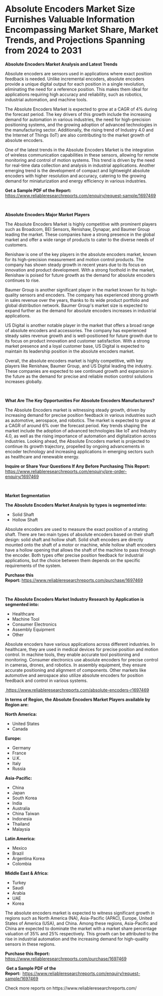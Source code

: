 <p><h1>Absolute Encoders Market Size Furnishes Valuable Information Encompassing Market Share, Market Trends, and Projections Spanning from 2024 to 2031</h1></p><p><strong>Absolute Encoders Market Analysis and Latest Trends</strong></p>
<p><p>Absolute encoders are sensors used in applications where exact position feedback is needed. Unlike incremental encoders, absolute encoders provide a unique digital output for each position in a single revolution, eliminating the need for a reference position. This makes them ideal for applications requiring high accuracy and reliability, such as robotics, industrial automation, and machine tools.</p><p>The Absolute Encoders Market is expected to grow at a CAGR of 4% during the forecast period. The key drivers of this growth include the increasing demand for automation in various industries, the need for high-precision positioning systems, and the growing adoption of advanced technologies in the manufacturing sector. Additionally, the rising trend of Industry 4.0 and the Internet of Things (IoT) are also contributing to the market growth of absolute encoders.</p><p>One of the latest trends in the Absolute Encoders Market is the integration of wireless communication capabilities in these sensors, allowing for remote monitoring and control of motion systems. This trend is driven by the need for real-time data collection and analysis in industrial applications. Another emerging trend is the development of compact and lightweight absolute encoders with higher resolution and accuracy, catering to the growing demand for miniaturization and energy efficiency in various industries.</p></p>
<p><strong>Get a Sample PDF of the Report:&nbsp;</strong> <a href="https://www.reliableresearchreports.com/enquiry/request-sample/1697469">https://www.reliableresearchreports.com/enquiry/request-sample/1697469</a></p>
<p>&nbsp;</p>
<p><strong>Absolute Encoders Major Market Players</strong></p>
<p><p>The Absolute Encoders Market is highly competitive with prominent players such as Broadcom, BEI Sensors, Renishaw, Dynapar, and Baumer Group leading the market. These companies have a strong presence in the global market and offer a wide range of products to cater to the diverse needs of customers.</p><p>Renishaw is one of the key players in the absolute encoders market, known for its high-precision measurement and motion control products. The company has shown steady growth in recent years due to its focus on innovation and product development. With a strong foothold in the market, Renishaw is poised for future growth as the demand for absolute encoders continues to rise.</p><p>Baumer Group is another significant player in the market known for its high-quality sensors and encoders. The company has experienced strong growth in sales revenue over the years, thanks to its wide product portfolio and global distribution network. Baumer Group's market size is expected to expand further as the demand for absolute encoders increases in industrial applications.</p><p>US Digital is another notable player in the market that offers a broad range of absolute encoders and accessories. The company has experienced steady sales revenue growth and is well-positioned for future growth due to its focus on product innovation and customer satisfaction. With a strong market presence and a loyal customer base, US Digital is expected to maintain its leadership position in the absolute encoders market.</p><p>Overall, the absolute encoders market is highly competitive, with key players like Renishaw, Baumer Group, and US Digital leading the industry. These companies are expected to see continued growth and expansion in the future as the demand for precise and reliable motion control solutions increases globally.</p></p>
<p>&nbsp;</p>
<p><strong>What Are The Key Opportunities For Absolute Encoders Manufacturers?</strong></p>
<p><p>The Absolute Encoders market is witnessing steady growth, driven by increasing demand for precise position feedback in various industries such as automotive, aerospace, and robotics. The market is expected to grow at a CAGR of around 6% over the forecast period. Key trends shaping the market include the adoption of advanced technologies like IoT and Industry 4.0, as well as the rising importance of automation and digitalization across industries. Looking ahead, the Absolute Encoders market is projected to continue its growth trajectory, propelled by ongoing advancements in encoder technology and increasing applications in emerging sectors such as healthcare and renewable energy.</p></p>
<p><strong>Inquire or Share Your Questions If Any Before Purchasing This Report:</strong> <a href="https://www.reliableresearchreports.com/enquiry/pre-order-enquiry/1697469">https://www.reliableresearchreports.com/enquiry/pre-order-enquiry/1697469</a></p>
<p>&nbsp;</p>
<p><strong>Market Segmentation</strong></p>
<p><strong>The Absolute Encoders Market Analysis by types is segmented into:</strong></p>
<p><ul><li>Solid Shaft</li><li>Hollow Shaft</li></ul></p>
<p><p>Absolute encoders are used to measure the exact position of a rotating shaft. There are two main types of absolute encoders based on their shaft design: solid shaft and hollow shaft. Solid shaft encoders are directly mounted onto the shaft of a motor or machine, while hollow shaft encoders have a hollow opening that allows the shaft of the machine to pass through the encoder. Both types offer precise position feedback for industrial applications, but the choice between them depends on the specific requirements of the system.</p></p>
<p><strong>Purchase this Report:&nbsp;</strong><a href="https://www.reliableresearchreports.com/purchase/1697469">https://www.reliableresearchreports.com/purchase/1697469</a></p>
<p>&nbsp;</p>
<p><strong>The Absolute Encoders Market Industry Research by Application is segmented into:</strong></p>
<p><ul><li>Healthcare</li><li>Machine Tool</li><li>Consumer Electronics</li><li>Assembly Equipment</li><li>Other</li></ul></p>
<p><p>Absolute encoders have various applications across different industries. In healthcare, they are used in medical devices for precise position and motion control. In machine tools, they enable accurate tool positioning and monitoring. Consumer electronics use absolute encoders for precise control in cameras, drones, and robotics. In assembly equipment, they ensure accurate positioning and alignment of components. Other markets like automotive and aerospace also utilize absolute encoders for position feedback and control in various systems.</p></p>
<p><a href="https://www.reliableresearchreports.com/absolute-encoders-r1697469">&nbsp;https://www.reliableresearchreports.com/absolute-encoders-r1697469</a></p>
<p><strong>In terms of Region, the Absolute Encoders Market Players available by Region are:</strong></p>
<p>
    <p> <strong> North America: </strong>
        <ul>
            <li>United States</li>
            <li>Canada</li>
        </ul>
        </p> 
    <p> <strong> Europe: </strong>
        <ul>
            <li>Germany</li>
            <li>France</li>
            <li>U.K.</li>
            <li>Italy</li>
            <li>Russia</li>
        </ul>
        </p> 
    <p> <strong> Asia-Pacific: </strong>
        <ul>
            <li>China</li>
            <li>Japan</li>
            <li>South Korea</li>
            <li>India</li>
            <li>Australia</li>
            <li>China Taiwan</li>
            <li>Indonesia</li>
            <li>Thailand</li>
            <li>Malaysia</li>
        </ul>
        </p> 
    <p> <strong> Latin America: </strong>
        <ul>
            <li>Mexico</li>
            <li>Brazil</li>
            <li>Argentina Korea</li>
            <li>Colombia</li>
        </ul>
        </p> 
    <p> <strong> Middle East & Africa: </strong>
        <ul>
            <li>Turkey</li>
            <li>Saudi</li>
            <li>Arabia</li>
            <li>UAE</li>
            <li>Korea</li>
        </ul>
    </p>
    </p>
<p><p>The absolute encoders market is expected to witness significant growth in regions such as North America (NA), Asia-Pacific (APAC), Europe, United States of America (USA), and China. Among these regions, Asia-Pacific and China are expected to dominate the market with a market share percentage valuation of 35% and 25% respectively. This growth can be attributed to the rise in industrial automation and the increasing demand for high-quality sensors in these regions.</p></p>
<p><strong>Purchase this Report: </strong><a href="https://www.reliableresearchreports.com/purchase/1697469">https://www.reliableresearchreports.com/purchase/1697469</a></p>
<p>&nbsp;<strong>Get a Sample PDF of the Report:&nbsp;&nbsp;</strong><a href="https://www.reliableresearchreports.com/enquiry/request-sample/1697469">https://www.reliableresearchreports.com/enquiry/request-sample/1697469</a></p>
<p><strong></strong></p>
<p>Check more reports on https://www.reliableresearchreports.com/</p>